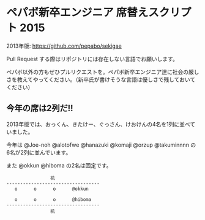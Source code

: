 ペパボ新卒エンジニア 席替えスクリプト 2015
===

2013年版: https://github.com/pepabo/sekigae

Pull Request する際はリポジトリには存在しない言語でお願いします。

ペパボ以外の方もぜひプルリクエストを。ペパボ新卒エンジニア達に社会の厳しさを教えてやってください。（新卒氏が書けそうな言語は優しさで残しておいてください）

今年の席は2列だ!!
---

2013年版では、おっくん、きたけー、ぐっさん、けおけんの4名を1列に並べていました。

今年は @Joe-noh @alotofwe @hanazuki @komaji @orzup @takuminnnn の6名が2列に並んでいます。

また @okkun @hiboma の2名は固定です。

```
                机
----------------------------------
   o      o      o      @okkun

   o      o      o      @hiboma
----------------------------------
                机
```
